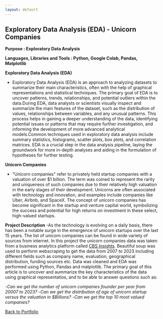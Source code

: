 ```yaml
---
layout: default
---
```

## Exploratory Data Analysis (EDA) - Unicorn Companies
**Purpose : Exploratory Data Analysis**

**Languages, Libraries and Tools : Python, Google Colab, Pandas, Matplotlib**

**Exploratory Data Analysis (EDA)**
- Exploratory Data Analysis (EDA) is an approach to analyzing datasets to summarize their main characteristics, often with the help of graphical representations and statistical techniques. The primary goal of EDA is to uncover patterns, trends, relationships, and potential outliers within the data.During EDA, data analysts or scientists visually inspect and summarize the main features of the dataset, such as the distribution of values, relationships between variables, and any unusual patterns. This process helps in gaining a deeper understanding of the data, identifying potential issues or patterns that may require further investigation, and informing the development of more advanced analytical models.Common techniques used in exploratory data analysis include summary statistics, histograms, scatter plots, box plots, and correlation matrices. EDA is a crucial step in the data analysis pipeline, laying the groundwork for more in-depth analyses and aiding in the formulation of hypotheses for further testing.
  
**Unicorn Companies**
- "Unicorn companies" refer to privately held startup companies with a valuation of over $1 billion. The term was coined to represent the rarity and uniqueness of such companies due to their relatively high valuation in the early stages of their development. Unicorns are often associated with technology and innovation, and examples include companies like Uber, Airbnb, and SpaceX. The concept of unicorn companies has become significant in the startup and venture capital world, symbolizing the success and potential for high returns on investment in these select, high-valued startups.

**Project Description**
-As the technology is evolving on a daily basis, there has been a notable surge in the emergence of unicorn startups over the last 15 years. The list of unicorn companies can be found in wide variety of sources from internet. In this project the unicorn companies data was taken from a business analytics platform called [CBS Insights](https://www.cbinsights.com/research-unicorn-companies/). Beautiful soup was used to perform webscraping to get the data from 2007 to 2023 including different fields such as company name, evaluation, geographical distribution, funding sources etc. Data was cleaned and EDA was performed using Python, Pandas and matplotlib. The primary goal of this article is to uncover and aummarize the key characteristics of the data using graphical representatios, and to be able to answer questions such as:

-*Can we get the number of unicorn companies founder per year from 20007 to 2023?*
-*Can we get the distribution of age of unicorn startup versus the valuation in $Billions?*
-*Can we get the top 10 most valued companies?*



[Back to Portfolio](./portfolios.md)
